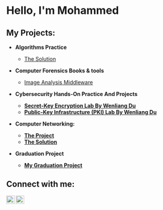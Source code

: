 <h1>Hello, I'm Mohammed </h1>

<h2>My Projects:</h2>

- <b>Algorithms Practice</b>
  - [The Solution](https://github.com/Mohammed-Alsahli/Algorithm-project-.git)
- <b> Computer Forensics Books & tools</b>
  - [Image Analysis Middleware]() <b>
- <b>Cybersecurity Hands-On Practice And Projects</b>
  - [Secret-Key Encryption Lab By Wenliang Du](https://github.com/Mohammed-Alsahli/Secret-Key-Encryption.git)
  - [Public-Key Infrastructure (PKI) Lab By Wenliang Du](https://github.com/Mohammed-Alsahli/Public-Key-Infrastructure-PKI-Lab.git)

- <b>Computer Networking:</b>
  - [The Project](https://lms.imamu.edu.sa/bbcswebdav/pid-1192093-dt-content-rid-16933108_1/courses/144420_19395_330/CS330%20Project.pdf)
  - [The Solution](https://www.youtube.com/watch?v=p3KVrTl1Ea4&t=6s&ab_channel=MohammedWs)
 
- <b>Graduation Project</b>
  - [My Graduation Project]()


<h2>Connect with me:</h2>

[<img align="left" alt="JoshMadakor | Twitter" width="22px" src="https://cdn.jsdelivr.net/npm/simple-icons@v3/icons/twitter.svg" />][twitter]
[<img align="left" alt="JoshMadakor | LinkedIn" width="22px" src="https://cdn.jsdelivr.net/npm/simple-icons@v3/icons/linkedin.svg" />][linkedin]

[twitter]: https://twitter.com/mwAlsahli

[linkedin]: https://www.linkedin.com/in/mohammed-alsahli-750823255/
<!--

Here are some ideas to get you started:

- 🔭 I’m currently working on ...
- 🌱 I’m currently learning ...
- 👯 I’m looking to collaborate on ...
- 🤔 I’m looking for help with ...
- 💬 Ask me about ...
- 📫 How to reach me: ...
- 😄 Pronouns: ...
- ⚡ Fun fact: ...
-->
